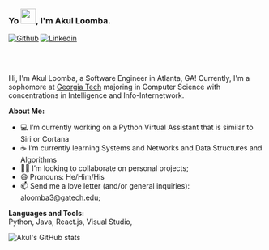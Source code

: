 ### Yo <img src="https://raw.githubusercontent.com/MartinHeinz/MartinHeinz/master/wave.gif" width="30px">, I'm Akul Loomba.

[![Github](https://img.shields.io/badge/-Github-000?style=flat&logo=Github&logoColor=white)](https://github.com/aloom3)
[![Linkedin](https://img.shields.io/badge/-LinkedIn-blue?style=flat&logo=Linkedin&logoColor=white)](https://www.linkedin.com/in/akulloomba/)


<br />
<br />

Hi, I'm Akul Loomba, a Software Engineer in Atlanta, GA! Currently, I'm a sophomore at [Georgia Tech](https://gatech.edu) majoring in Computer Science with concentrations in Intelligence and Info-Internetwork.


**About Me:**

- 💻 I’m currently working on a Python Virtual Assistant that is similar to Siri or Cortana
- ☕ I’m currently learning Systems and Networks and Data Structures and Algorithms
- 🤼‍♂️ I’m looking to collaborate on personal projects;
- 😄 Pronouns: He/Him/His
- 📫 Send me a love letter (and/or general inquiries): aloomba3@gatech.edu;

**Languages and Tools:**  
Python, Java, React.js, Visual Studio,

![Akul's GitHub stats](https://github-readme-stats.vercel.app/api?username=aloom3&show_icons=true&hide_border=true)
